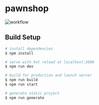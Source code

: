 # pawnshop

![workflow](https://github.com/Denisoov/pawnshop/actions/workflows/ci.yml/badge.svg)

## Build Setup

```bash
# install dependencies
$ npm install

# serve with hot reload at localhost:3000
$ npm run dev

# build for production and launch server
$ npm run build
$ npm run start

# generate static project
$ npm run generate
```